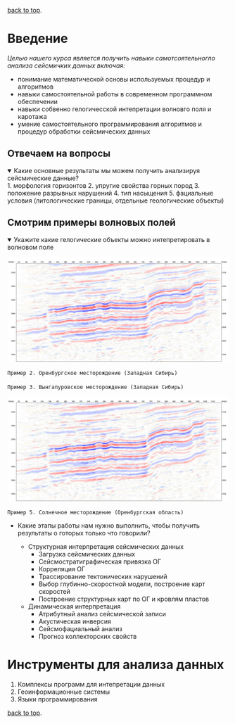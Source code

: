 [back to top](./index.html).
# Введение

*Целью нашего курса является получить навыки самотсоятельногло анализа сейсмичких данных включая:*
* понимание математической основы используемых процедур и алгоритмов
* навыки самостоятельной работы в современном программном обеспечении
* навыки собвенно гелогичесской интепретации волновго поля и каротажа
* умение самостоятельного программирования алгоритмов и процедур обработки сейсмических данных

## Отвечаем на вопросы
<details open>
  <summary>Какие основные результаты мы можем получить анализируя сейсмические данные?</summary>
 	1. морфология горизонтов
	2. упругие свойства горных пород
	3. положение разрывных нарушений
	4. тип насыщения
	5. фациальные условия (литологические границы, отдельные геологические объекты)
</details>



## Смотрим примеры волновых полей

<details open>
  <summary>Укажите какие  гелогические объекты можно интепретировать в волновом поле</summary>

 ![Пример 1. Ярайнерское месторождение Западная Сибирь (Западная Сибирь)](img/36_FastTrack2_3D_2197_100dpi.png)

	Пример 2. Оренбургское месторождение (Западная Сибирь)

	Пример 3. Вынгапуровское месторождение (Западная Сибирь)

![Пример 4. Солнечное месторождение (Оренбургская область)](img/36_FastTrack2_3D_2197_100dpi.bmp)

	Пример 5. Солнечное месторождение (Оренбургская область)

</details>







* Какие этапы работы нам нужно выполнить, чтобы получить результаты о готорых только что говорили?
	
	* Структурная интерпретация сейсмических данных
		* Загрузка сейсмических данных
		* Сейсмостратиграфическая привязка ОГ
		* Корреляция ОГ
		* Трассирование тектонических нарушений
		* Выбор глубинно-скоростной модели, построение карт скоростей
		* Построение структурных карт по ОГ и кровлям пластов
	* Динамическая интерпретация
		* Атрибутный анализ сейсмической записи 
		* Акустическая инверсия
		* Сейсмофациальный анализ
		* Прогноз коллекторских свойств




# Инструменты для анализа данных
1. Комплексы программ для интепретации данных
2. Геоинформационные системы
3. Языки программирования

[back to top](./index.html).
